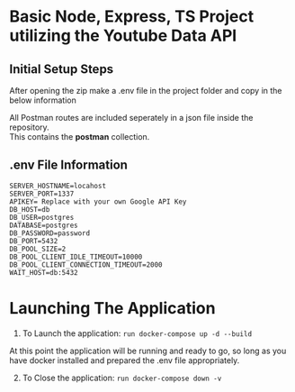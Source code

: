 # Basic Node, Express, TS Project utilizing the Youtube Data API

## Initial Setup Steps

After opening the zip make a .env file in the project folder and copy in the below information   

All Postman routes are included seperately in a json file inside the repository.  
This contains the **postman** collection.  

## .env File Information
```
SERVER_HOSTNAME=locahost  
SERVER_PORT=1337  
APIKEY= Replace with your own Google API Key
DB_HOST=db  
DB_USER=postgres  
DATABASE=postgres  
DB_PASSWORD=password  
DB_PORT=5432  
DB_POOL_SIZE=2  
DB_POOL_CLIENT_IDLE_TIMEOUT=10000  
DB_POOL_CLIENT_CONNECTION_TIMEOUT=2000  
WAIT_HOST=db:5432  
```
# Launching The Application

1. To Launch the application:
  ```run docker-compose up -d --build  ```
  
  At this point the application will be running and ready to go, so long as you have docker installed and prepared the .env file appropriately.  

2. To Close the application:
  ```run docker-compose down -v  ```


